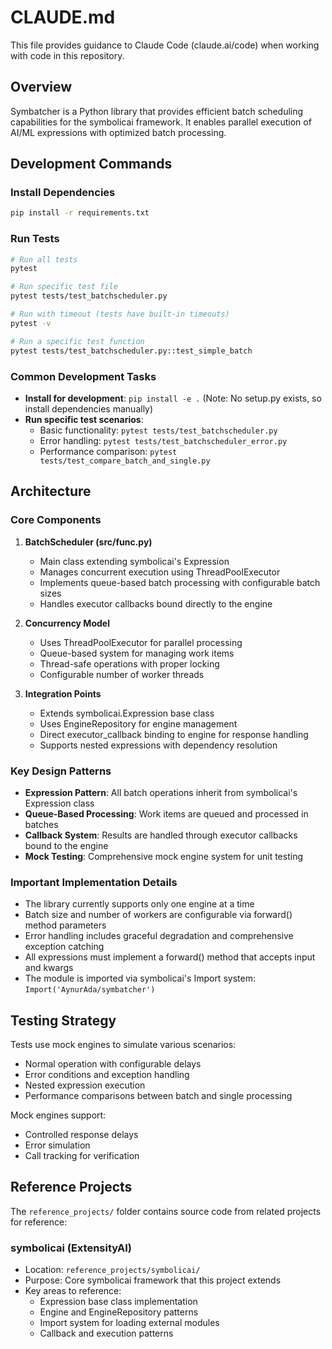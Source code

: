 # CLAUDE.md

This file provides guidance to Claude Code (claude.ai/code) when working with code in this repository.

## Overview

Symbatcher is a Python library that provides efficient batch scheduling capabilities for the symbolicai framework. It enables parallel execution of AI/ML expressions with optimized batch processing.

## Development Commands

### Install Dependencies
```bash
pip install -r requirements.txt
```

### Run Tests
```bash
# Run all tests
pytest

# Run specific test file
pytest tests/test_batchscheduler.py

# Run with timeout (tests have built-in timeouts)
pytest -v

# Run a specific test function
pytest tests/test_batchscheduler.py::test_simple_batch
```

### Common Development Tasks
- **Install for development**: `pip install -e .` (Note: No setup.py exists, so install dependencies manually)
- **Run specific test scenarios**:
  - Basic functionality: `pytest tests/test_batchscheduler.py`
  - Error handling: `pytest tests/test_batchscheduler_error.py`
  - Performance comparison: `pytest tests/test_compare_batch_and_single.py`

## Architecture

### Core Components

1. **BatchScheduler (src/func.py)**
   - Main class extending symbolicai's Expression
   - Manages concurrent execution using ThreadPoolExecutor
   - Implements queue-based batch processing with configurable batch sizes
   - Handles executor callbacks bound directly to the engine

2. **Concurrency Model**
   - Uses ThreadPoolExecutor for parallel processing
   - Queue-based system for managing work items
   - Thread-safe operations with proper locking
   - Configurable number of worker threads

3. **Integration Points**
   - Extends symbolicai.Expression base class
   - Uses EngineRepository for engine management
   - Direct executor_callback binding to engine for response handling
   - Supports nested expressions with dependency resolution

### Key Design Patterns

- **Expression Pattern**: All batch operations inherit from symbolicai's Expression class
- **Queue-Based Processing**: Work items are queued and processed in batches
- **Callback System**: Results are handled through executor callbacks bound to the engine
- **Mock Testing**: Comprehensive mock engine system for unit testing

### Important Implementation Details

- The library currently supports only one engine at a time
- Batch size and number of workers are configurable via forward() method parameters
- Error handling includes graceful degradation and comprehensive exception catching
- All expressions must implement a forward() method that accepts input and kwargs
- The module is imported via symbolicai's Import system: `Import('AynurAda/symbatcher')`

## Testing Strategy

Tests use mock engines to simulate various scenarios:
- Normal operation with configurable delays
- Error conditions and exception handling
- Nested expression execution
- Performance comparisons between batch and single processing

Mock engines support:
- Controlled response delays
- Error simulation
- Call tracking for verification

## Reference Projects

The `reference_projects/` folder contains source code from related projects for reference:

### symbolicai (ExtensityAI)
- Location: `reference_projects/symbolicai/`
- Purpose: Core symbolicai framework that this project extends
- Key areas to reference:
  - Expression base class implementation
  - Engine and EngineRepository patterns
  - Import system for loading external modules
  - Callback and execution patterns